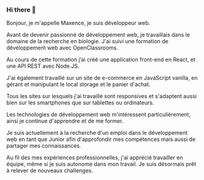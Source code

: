 ### Hi there 👋

Bonjour, je m'appelle Maxence, je suis développeur web. 

Avant de devenir passionné de développement web, je travaillais dans le domaine de la recherche en biologie. J'ai suivi une formation de développement web avec OpenClassrooms. 

Au cours de cette formation j’ai créé une application front-end en React, et une API REST avec Node.JS.  

J'ai également travaillé sur un site de e-commerce en JavaScript vanilla, en gérant et manipulant le local storage et le panier d'achat. 

Tous les sites sur lesquels j'ai travaillé sont responsives et s'adaptent aussi bien sur les smartphones que sur tablettes ou ordinateurs.  

Les technologies de développement web m'intéressent particulièrement, ainsi je continue d'apprendre et de me former. 

Je suis actuellement à la recherche d'un emploi dans le développement web en tant que Junior afin d'approfondir mes compétences mais aussi de partager mes connaissances.  

Au fil des mes expériences professionnelles, j'ai apprécié travailler en équipe, même si je suis autonome dans mon travail. Je suis désormais prêt à relever de nouveaux challenges.  
